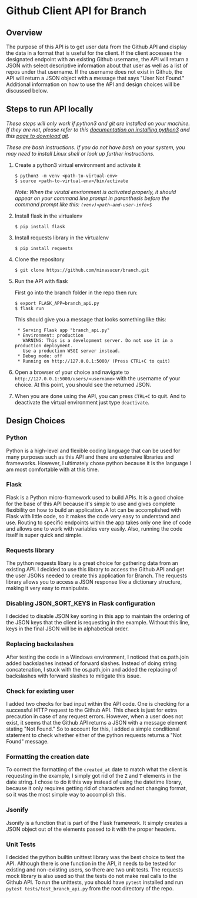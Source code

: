 # Github Client API for Branch

## Overview

The purpose of this API is to get user data from the Github API and display the data in a format that is useful for the client. If the client accesses the designated endpoint with an existing Github username, the API will return a JSON with select descriptive information about that user as well as a list of repos under that username. If the username does not exist in Github, the API will return a JSON object with a message that says "User Not Found." Additional information on how to use the API and design choices will be discussed below.

## Steps to run API locally

*These steps will only work if python3 and git are installed on your machine. If they are not, please refer to this [documentation on installing python3](https://realpython.com/installing-python/) and this [page to download git](https://git-scm.com/downloads).*

*These are bash instructions. If you do not have bash on your system, you may need to install Linux shell or look up further instructions.*

1. Create a python3 virtual environment and activate it

	```
	$ python3 -m venv <path-to-virtual-env>
	$ source <path-to-virtual-env>/bin/activate
	```
	
	*Note: When the virutal envrionment is activated properly, it should appear on your command line prompt in paranthesis before the command prompt like this: `(venv)<path-and-user-info>$`*

2. Install flask in the virtualenv

	```
	$ pip install flask
	```

3. Install requests library in the virtualenv

	```
	$ pip install requests
	```

4. Clone the repository

	```
	$ git clone https://github.com/minasucur/branch.git
	```
	
5. Run the API with flask

	First go into the branch folder in the repo then run:

	```
	$ export FLASK_APP=branch_api.py
	$ flask run
	```
	
	This should give you a message that looks something like this:
	
	```
	 * Serving Flask app "branch_api.py"
	 * Environment: production
	   WARNING: This is a development server. Do not use it in a production deployment.
	   Use a production WSGI server instead.
	 * Debug mode: off
	 * Running on http://127.0.0.1:5000/ (Press CTRL+C to quit)
	```

6. 	Open a browser of your choice and navigate to `http://127.0.0.1:5000/users/<username>` with the username of your choice. At this point, you should see the returned JSON.

7. When you are done using the API, you can press `CTRL+C` to quit. And to deactivate the virtual environment just type `deactivate`.

## Design Choices

### Python
Python is a high-level and flexible coding language that can be used for many purposes such as this API and there are extensive libraries and frameworks. However, I ultimately chose python because it is the language I am most comfortable with at this time.

### Flask
Flask is a Python micro-framework used to build APIs. It is a good choice for the base of this API because it's simple to use and gives complete flexibility on how to build an application. A lot can be accomplished with Flask with little code, so it makes the code very easy to understand and use. Routing to specific endpoints within the app takes only one line of code and allows one to work with variables very easily. Also, running the code itself is super quick and simple.

### Requests library
The python requests libary is a great choice for gathering data from an existing API. I decided to use this library to access the Github API and get the user JSONs needed to create this application for Branch. The requests library allows you to access a JSON response like a dictionary structure, making it very easy to manipulate.

### Disabling JSON\_SORT_KEYS in Flask configuration
I decided to disable JSON key sorting in this app to maintain the ordering of the JSON keys that the client is requesting in the example. Without this line, keys in the final JSON will be in alphabetical order.

### Replacing backslashes
After testing the code in a Windows environment, I noticed that os.path.join added backslashes instead of forward slashes. Instead of doing string concatenation, I stuck with the os.path.join and added the replacing of backslashes with forward slashes to mitigate this issue.

### Check for existing user
I added two checks for bad input within the API code. One is checking for a successful HTTP request to the Github API. This check is just for extra precaution in case of any request errors. However, when a user does not exist, it seems that the Github API returns a JSON with a message element stating "Not Found." So to account for this, I added a simple conditional statement to check whether either of the python requests returns a "Not Found" message.

### Formatting the creation date
To correct the formatting of the `created_at` date to match what the client is requesting in the example, I simply got rid of the `Z` and `T` elements in the date string. I chose to do it this way instead of using the datetime library, because it only requires getting rid of characters and not changing format, so it was the most simple way to accomplish this.

### Jsonify
Jsonify is a function that is part of the Flask framework. It simply creates a JSON object out of the elements passed to it with the proper headers.

### Unit Tests
I decided the python builtin unittest library was the best choice to test the API. Although there is one function in the API, it needs to be tested for existing and non-existing users, so there are two unit tests. The requests mock library is also used so that the tests do not make real calls to the Github API. To run the unittests, you should have `pytest` installed and run `pytest tests/test_branch_api.py` from the root directory of the repo.
